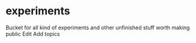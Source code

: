 # experiments

Bucket for all kind of experiments and other unfinished stuff worth making public Edit
Add topics
